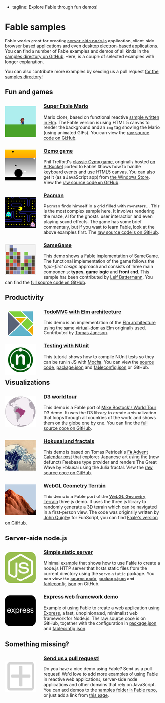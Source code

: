  - tagline: Explore Fable through fun demos!

# Fable samples

Fable works great for creating [server-side node.js](https://nodejs.org/en/) application,
client-side browser based applications and even [desktop electron-based
applications](http://electron.atom.io/). You can find a number of Fable examples and demos
of all kinds in the [samples directory on
GitHub](https://github.com/fsprojects/Fable/tree/master/samples). Here, is a couple
of selected examples with longer explanation.

You can also contribute more examples by sending us a pull
request [for the samples directory](https://github.com/fsprojects/Fable/tree/master/samples)!

## Fun and games

<a href="samples/mario/index.html"><img src="samples/images/mario.png" style="width:100px;float:left;margin:15px 25px 10px 0px" /></a>

### [Super Fable Mario](samples/mario/index.html)

Mario clone, based on functional reactive [sample written in
Elm](http://debug.elm-lang.org/edit/Mario.elm). The Fable version is using HTML 5
canvas to render the background and an `img` tag showing the Mario (using animated GIFs).
You can view the [raw source code on GitHub](https://github.com/fsprojects/Fable/blob/master/samples/browser/mario/mario.fsx).   

<a href="samples/ozmo/index.html"><img src="samples/images/ozmo.png" style="width:100px;float:left;margin:15px 25px 10px 0px" /></a>

### [Ozmo game](samples/ozmo/index.html)

Phil Trelford's [classic Ozmo game](https://twitter.com/ptrelford/status/475395178208174080), originally hosted
[on BitBucket](https://bitbucket.org/ptrelford/ozmo) ported to Fable! Shows how to handle keyboard events and
use HTML5 canvas. You can also get it (as a JavaScript app) from [the Windows
Store](https://www.microsoft.com/en-gb/store/apps/ozmo/9nblggh4rjng). View the [raw source code on
GitHub](https://github.com/fsprojects/Fable/blob/master/samples/browser/ozmo/ozmo.fsx).

<a href="samples/pacman/index.html"><img src="samples/images/pacman.png" style="width:100px;float:left;margin:25px 25px 10px 0px" /></a>

### [Pacman](samples/pacman/index.html)

Pacman finds himself in a grid filled with monsters... This is the most complex sample here.
It involves rendering the maze, AI for the ghosts, user interaction and even playing sound effects.
The game has some brief commentary, but if you want to learn Fable, look at the above examples
first. The [raw source code is on GitHub](https://github.com/fsprojects/Fable/blob/master/samples/browser/pacman/pacman.fsx).

<a href="samples/samegame/index.html"><img src="samples/images/samegame.png" style="width:100px;float:left;margin:15px 25px 10px 0px" /></a>

### [SameGame](samples/samegame/index.html)

This demo shows a Fable implementation of SameGame. The functional implementation of the game follows the *type-first design* approach and consists of three main components: **types**, **game logic** and **front end**. This sample has been contributed by [Leif Battermann](https://twitter.com/leifbattermann). You can find the [full source code on GitHub](https://github.com/fsprojects/Fable/blob/master/samples/browser/samegame/samegame.fsx).

## Productivity

<a href="samples/virtualdom/index.html"><img src="samples/images/elm.png" style="width:80px;float:left;margin:15px 35px 10px 10px" /></a>

### [TodoMVC with Elm architecture](samples/virtualdom/index.html)

This demo is an implementation of the [Elm architecture](http://guide.elm-lang.org/architecture/)
using the same [virtual-dom](https://github.com/Matt-Esch/virtual-dom) as Elm originally used.
Contributed by [Tomas Jansson](https://twitter.com/TomasJansson).

<a href="samples/nunit/index.html"><img src="samples/images/NUnit.png" style="width:100px;float:left;margin:15px 25px 10px 0px" /></a>

### [Testing with NUnit](samples/nunit/index.html)

This tutorial shows how to compile NUnit tests so they can be run in JS with [Mocha](https://mochajs.org).
You can view the [source code](https://github.com/fsprojects/Fable/blob/master/samples/node/nunit/index.fsx),
[package.json](https://github.com/fsprojects/Fable/blob/master/samples/node/nunit/package.json) and
[fableconfig.json](https://github.com/fsprojects/Fable/blob/master/samples/node/nunit/fableconfig.json) on
GitHub.

## Visualizations

<a href="samples/d3map/index.html"><img src="samples/images/d3map.png" style="width:100px;float:left;margin:15px 25px 10px 0px" /></a>

### [D3 world tour](samples/d3map/index.html)

This demo is a Fable port of [Mike Bostock's World Tour](http://bl.ocks.org/mbostock/4183330)
D3 demo. It uses the D3 library to create a visualization that loops through all countries of
the world and shows them on the globe one by one. You can find the [full source code on
GitHub](https://github.com/fsprojects/Fable/blob/master/samples/browser/d3map/d3map.fsx).

<a href="samples/hokusai/index.html"><img src="samples/images/wave.jpg" style="width:100px;float:left;margin:15px 25px 10px 0px" /></a>

### [Hokusai and fractals](samples/hokusai/index.html)

This demo is based on Tomas Petricek's [F# Advent Calendar post](http://tomasp.net/blog/2014/japan-advent-art-en/)
that explores Japanese art using the (now defunct) Freebase type provider and renders
The Great Wave by Hokusai using the Julia fractal.
View the [raw source code on GitHub](https://github.com/fsprojects/Fable/blob/master/samples/browser/hokusai/hokusai.fsx).

<a href="samples/webGLTerrain/index.html"><img src="samples/images/webGLTerrain.png" style="width:100px;float:left;margin:15px 25px 10px 0px" /></a>

### [WebGL Geometry Terrain](samples/webGLTerrain/index.html)

This demo is a Fable port of the [WebGL Geometry Terrain](http://threejs.org/examples/#webgl_geometry_terrain)
three.js demo. It uses the three.js library to randomly generate a 3D terrain which can be navigated in a first-person view.
The code was originally written by [John Quigley](https://github.com/jmquigs) for FunScript,
you can find [Fable's version on GitHub](https://github.com/fsprojects/Fable/blob/master/samples/browser/webGLTerrain/webGLTerrain.fsx).

## Server-side node.js

<a href="samples/server/index.html"><img src="samples/images/node.png" style="width:100px;float:left;margin:15px 25px 10px 0px" /></a>

### [Simple static server](samples/server/index.html)

Minimal example that shows how to use Fable to create a node.js HTTP server that
hosts static files from the current directory using the `serve-static` package.
You can view the [source code](https://github.com/fsprojects/Fable/blob/master/samples/node/server/index.fsx),
[package.json](https://github.com/fsprojects/Fable/blob/master/samples/node/server/package.json) and
[fableconfig.json](https://github.com/fsprojects/Fable/blob/master/samples/node/server/fableconfig.json) on
GitHub.

<a href="samples/express/index.html"><img src="samples/images/express.png" style="width:100px;float:left;margin:15px 25px 10px 0px" /></a>

### [Express web framework demo](samples/express/index.html)

Example of using Fable to create a web application using [Express](http://expressjs.com/),
a fast, unopinionated, minimalist web framework for Node.js. The
[raw source code](https://github.com/fsprojects/Fable/blob/master/samples/node/server/index.fsx) is
on GitHub, together with the configuration in
[package.json](https://github.com/fsprojects/Fable/blob/master/samples/node/server/package.json) and
[fableconfig.json](https://github.com/fsprojects/Fable/blob/master/samples/node/server/fableconfig.json).

## Something missing?

<a href="https://github.com/fsprojects/Fable/tree/master/samples"><img src="samples/images/add.png" style="width:100px;float:left;margin:25px 25px 10px 0px" /></a>

### [Send us a pull request!](https://github.com/fsprojects/Fable/tree/master/samples)

Do you have a nice demo using Fable? Send us a pull request!
We'd love to add more examples of using Fable in reactive web applications, server-side
node applications and other domains that rely on JavaScript. You can add demos to the
[samples folder in Fable repo](https://github.com/fsprojects/Fable/tree/master/samples),
or just add a link from [this page](https://github.com/fsprojects/Fable).
